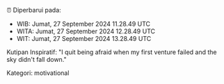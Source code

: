 ⏰ Diperbarui pada:
- WIB: Jumat, 27 September 2024 11.28.49 UTC
- WITA: Jumat, 27 September 2024 12.28.49 UTC
- WIT: Jumat, 27 September 2024 13.28.49 UTC

Kutipan Inspiratif:
"I quit being afraid when my first venture failed and the sky didn't fall down."


Kategori: motivational

